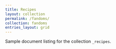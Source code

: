 ```yaml
---
title: Recipes
layout: collection
permalink: /fandoms/
collection: fandoms
entries_layout: grid
---
```


Sample document listing for the collection `_recipes`.
